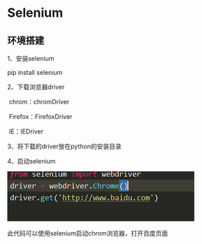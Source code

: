 # Selenium

## 环境搭建

1、安装selenium

pip install selenium

2、下载浏览器driver

​    chrom：chromDriver

​    Firefox：FirefoxDriver

​    IE：IEDriver

3、将下载的driver放在python的安装目录

4、启动selenium

![start_driver](../images/start_driver.png)

此代码可以使用selenium启动chrom浏览器，打开百度页面

